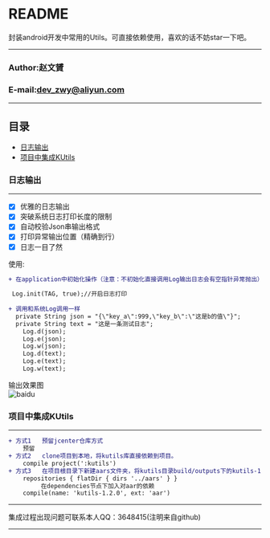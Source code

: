 README
===========================
封装android开发中常用的Utils。可直接依赖使用，喜欢的话不妨star一下吧。
****
### Author:赵文贇
### E-mail:dev_zwy@aliyun.com
****
## 目录
* [日志输出](#日志输出)
* [项目中集成KUtils](#项目中集成KUtils)




































### 日志输出
-----------
- [x] 优雅的日志输出
- [x] 突破系统日志打印长度的限制
- [x] 自动校验Json串输出格式
- [x] 打印异常输出位置（精确到行）
- [x] 日志一目了然  

 使用:
```diff
+ 在application中初始化操作（注意：不初始化直接调用Log输出日志会有空指针异常抛出）：
 
 Log.init(TAG, true);//开启日志打印
  
+ 调用和系统Log调用一样
  private String json = "{\"key_a\":999,\"key_b\":\"这是b的值\"}";
  private String text = "这是一条测试日志";
    Log.d(json);
    Log.e(json);
    Log.w(json);  
    Log.d(text);
    Log.e(text);
    Log.w(text);

```
 输出效果图  
 ![baidu](https://github.com/devzwy/KUtils/raw/master/images/loginfo.png)  
 
### 项目中集成KUtils
-----------
```diff
+ 方式1   预留jcenter仓库方式  
    预留
+ 方式2   clone项目到本地，将kutils库直接依赖到项目。
    compile project(':kutils')
+ 方式3   在项目根目录下新建aars文件夹，将kutils目录build/outputs下的kutils-1.2.0.aar文件copy进aars文件夹  在app的build.gradle 最外层节点加入
    repositories { flatDir { dirs '../aars' } }
         在dependencies节点下加入对aar的依赖
    compile(name: 'kutils-1.2.0', ext: 'aar')
 ```
 ****
 集成过程出现问题可联系本人QQ：3648415(注明来自github)
 ****
 
 
 
 
 
 
